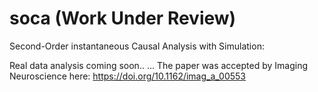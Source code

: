 # soca (Work Under Review)
Second-Order instantaneous Causal Analysis with Simulation:

Real data analysis coming soon..
...
The paper was accepted by Imaging Neuroscience here: https://doi.org/10.1162/imag_a_00553
